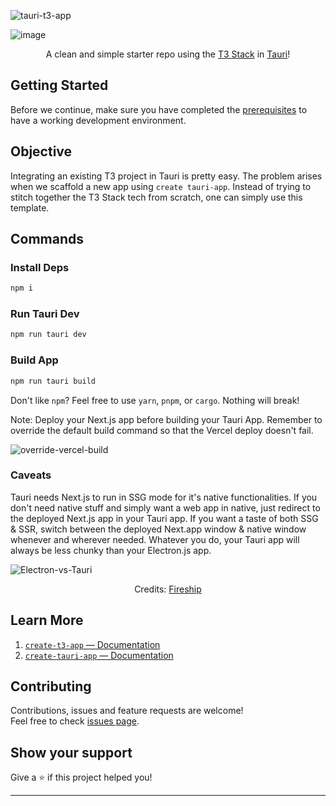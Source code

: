 ![tauri-t3-app](https://socialify.git.ci/AyanavaKarmakar/tauri-t3-app/image?description=0&descriptionEditable=Clean%20and%20simple%20starter%20repo%20using%20the%20T3%20Stack%20in%20Tauri!&font=Inter&language=1&logo=https%3A%2F%2Fseeklogo.com%2Fimages%2FT%2Ftauri-logo-39352BD5A1-seeklogo.com.png&name=1&pattern=Overlapping%20Hexagons&theme=Auto)

![image](https://user-images.githubusercontent.com/89210438/206268075-7b3415f3-3e8f-470c-9d54-814e6253929c.png)

<div align="center">

A clean and simple starter repo using the [T3 Stack](https://create.t3.gg/) in [Tauri](https://tauri.app/)!

</div>

## Getting Started

Before we continue, make sure you have completed the [prerequisites](https://tauri.app/v1/guides/getting-started/prerequisites) to have a working development environment.

## Objective

Integrating an existing T3 project in Tauri is pretty easy. The problem arises when we scaffold a new app using `create tauri-app`. Instead of trying to stitch together the T3 Stack tech from scratch, one can simply use this template.

## Commands

### Install Deps

```sh
npm i
```

### Run Tauri Dev 

```sh
npm run tauri dev
```

### Build App

```sh
npm run tauri build
```

Don't like `npm`? Feel free to use `yarn`, `pnpm`, or `cargo`. Nothing will break! 

Note: Deploy your Next.js app before building your Tauri App. Remember to override the default build command so that the Vercel deploy doesn't fail.

![override-vercel-build](https://user-images.githubusercontent.com/89210438/206443565-26bf22cb-8a26-42f4-a4a7-16d8450ea737.png)

### Caveats

Tauri needs Next.js to run in SSG mode for it's native functionalities. If you don't need native stuff and simply want a web app in native, just redirect to the deployed Next.js app in your Tauri app. If you want a taste of both SSG & SSR, switch between the deployed Next.app window & native window whenever and wherever needed. Whatever you do, your Tauri app will always be less chunky than your Electron.js app.

![Electron-vs-Tauri](https://user-images.githubusercontent.com/89210438/206445776-6f08bd20-83f9-4602-98a9-3ac983cd9baa.png)

<div align="center">

Credits: [Fireship](https://youtu.be/-X8evddpu7M)

</div>

## Learn More

1. [`create-t3-app` — Documentation](https://create.t3.gg/)
2. [`create-tauri-app` — Documentation](https://tauri.app/)

## Contributing

Contributions, issues and feature requests are welcome!<br />Feel free to check [issues page](https://github.com/AyanavaKarmakar/tauri-t3-app/issues).

## Show your support

Give a ⭐️ if this project helped you!

---
